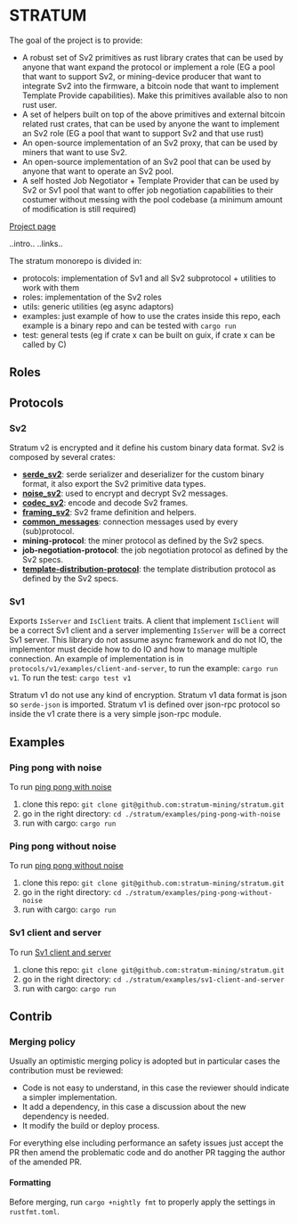 # STRATUM

The goal of the project is to provide:
* A robust set of Sv2 primitives as rust library crates that can be used by anyone that want expand
    the protocol or implement a role (EG a pool that want to support Sv2, or mining-device producer
    that want to integrate Sv2 into the firmware, a bitcoin node that want to implement Template Provide capabilities).
    Make this primitives available also to non rust user. 
* A set of helpers built on top of the above primitives and external bitcoin related rust crates,
    that can be used by anyone the want to implement an Sv2 role (EG a pool that want to support Sv2
    and that use rust)
* An open-source implementation of an Sv2 proxy, that can be used by miners that want to use Sv2.
* An open-source implementation of an Sv2 pool that can be used by anyone that want to operate an Sv2
    pool.
* A self hosted Job Negotiator + Template Provider that can be used by Sv2 or Sv1 pool that want to
    offer job negotiation capabilities to their costumer without messing with the pool codebase (a
    minimum amount of modification is still required)

[Project page](https://stratum-mining.github.io/)

..intro..
..links..

The stratum monorepo is divided in:

* protocols: implementation of Sv1 and all Sv2 subprotocol + utilities to work with them
* roles: implementation of the Sv2 roles
* utils: generic utilities (eg async adaptors)
* examples: just example of how to use the crates inside this repo, each example is a binary repo
    and can be tested with `cargo run`
* test: general tests (eg if crate x can be built on guix, if crate x can be called by C)

## Roles

## Protocols

### Sv2

Stratum v2 is encrypted and it define his custom binary data format. Sv2 is composed by several
crates:

* [**serde_sv2**](/protocols/v2/serde-sv2/src/lib.rs): serde serializer and deserializer for the custom binary format, it also export the
    Sv2 primitive data types.
* [**noise_sv2**](/protocols/v2/noise-sv2/src/lib.rs): used to encrypt and decrypt Sv2 messages.
* [**codec_sv2**](/protocols/v2/codec-sv2/src/lib.rs]): encode and decode Sv2 frames.
* [**framing_sv2**](/protocols/v2/framing-sv2/src/lib.rs): Sv2 frame definition and helpers.
* [**common_messages**](/protocols/v2/subprotocols/common-messages/src/lib.rs): connection messages used by every (sub)protocol.
* **mining-protocol**: the miner protocol as defined by the Sv2 specs.
* **job-negotiation-protocol**: the job negotiation protocol as defined by the Sv2 specs.
* [**template-distribution-protocol**](/protocols/v2/subprotocols/template-distribution/src/lib.rs): the template distribution protocol as defined by the Sv2 specs.

### Sv1

Exports `IsServer` and `IsClient` traits. A client that implement `IsClient` will be a correct Sv1
client and a server implementing `IsServer` will be a correct Sv1 server. This library do not
assume async framework and do not IO, the implementor must decide how to do IO and how to manage
multiple connection. An example of implementation is in `protocols/v1/examples/client-and-server`,
to run the example: `cargo run v1`. To run the test: `cargo test v1`

Stratum v1 do not use any kind of encryption. Stratum v1 data format is json so `serde-json` is
imported. Stratum v1 is defined over json-rpc protocol so inside the v1 crate there is a very simple
json-rpc module.

## Examples

### Ping pong with noise
To run [ping pong with noise](/examples/ping-pong-with-noise/README.md)

1. clone this repo: `git clone git@github.com:stratum-mining/stratum.git`
2. go in the right directory: `cd ./stratum/examples/ping-pong-with-noise`
3. run with cargo: `cargo run`

### Ping pong without noise
To run [ping pong without noise](/examples/ping-pong-without-noise/README.md)

1. clone this repo: `git clone git@github.com:stratum-mining/stratum.git`
2. go in the right directory: `cd ./stratum/examples/ping-pong-without-noise`
3. run with cargo: `cargo run`

### Sv1 client and server
To run [Sv1 client and server](/examples/sv1-client-and-server/src/bin.rs)

1. clone this repo: `git clone git@github.com:stratum-mining/stratum.git`
2. go in the right directory: `cd ./stratum/examples/sv1-client-and-server`
3. run with cargo: `cargo run`

## Contrib

### Merging policy

Usually an optimistic merging policy is adopted but in particular cases the contribution must be
reviewed:
* Code is not easy to understand, in this case the reviewer should indicate a simpler implementation.
* It add a dependency, in this case a discussion about the new dependency is needed.
* It modify the build or deploy process.

For everything else including performance an safety issues just accept the PR then amend the
problematic code and do another PR tagging the author of the amended PR.

#### Formatting
Before merging, run `cargo +nightly fmt` to properly apply the settings in `rustfmt.toml`.
